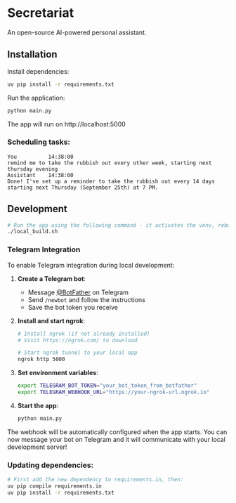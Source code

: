# Secretariat

An open-source AI-powered personal assistant.

## Installation

Install dependencies:

```bash
uv pip install -r requirements.txt
```

Run the application:

```bash
python main.py
```
The app will run on http://localhost:5000

### Scheduling tasks:

```
You          14:38:00
remind me to take the rubbish out every other week, starting next thursday evening
Assistant    14:38:00
Done! I've set up a reminder to take the rubbish out every 14 days starting next Thursday (September 25th) at 7 PM.
```

## Development

```bash
# Run the app using the following command - it activates the venv, rebuilds CSS the starts the app:
./local_build.sh
```

### Telegram Integration

To enable Telegram integration during local development:

1. **Create a Telegram bot**:
   - Message [@BotFather](https://t.me/botfather) on Telegram
   - Send `/newbot` and follow the instructions
   - Save the bot token you receive

2. **Install and start ngrok**:
   ```bash
   # Install ngrok (if not already installed)
   # Visit https://ngrok.com/ to download

   # Start ngrok tunnel to your local app
   ngrok http 5000
   ```

3. **Set environment variables**:
   ```bash
   export TELEGRAM_BOT_TOKEN="your_bot_token_from_botfather"
   export TELEGRAM_WEBHOOK_URL="https://your-ngrok-url.ngrok.io"
   ```

4. **Start the app**:
   ```bash
   python main.py
   ```

The webhook will be automatically configured when the app starts. You can now message your bot on Telegram and it will communicate with your local development server!

### Updating dependencies:

```bash
# First add the new dependency to requirements.in, then:
uv pip compile requirements.in
uv pip install -r requirements.txt
```
